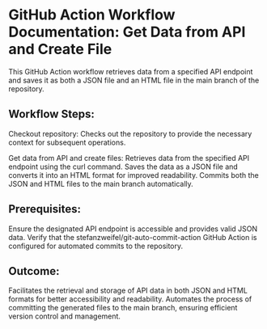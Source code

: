 # GitHub Action Workflow Documentation: Get Data from API and Create File

This GitHub Action workflow retrieves data from a specified API endpoint and saves it as both a JSON file and an HTML file in the main branch of the repository.


## Workflow Steps:

Checkout repository: Checks out the repository to provide the necessary context for subsequent operations.

Get data from API and create files:
Retrieves data from the specified API endpoint using the curl command.
Saves the data as a JSON file and converts it into an HTML format for improved readability.
Commits both the JSON and HTML files to the main branch automatically.

## Prerequisites:
Ensure the designated API endpoint is accessible and provides valid JSON data.
Verify that the stefanzweifel/git-auto-commit-action GitHub Action is configured for automated commits to the repository.

## Outcome:
Facilitates the retrieval and storage of API data in both JSON and HTML formats for better accessibility and readability.
Automates the process of committing the generated files to the main branch, ensuring efficient version control and management.
